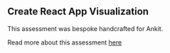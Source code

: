 ## Create React App Visualization

This assessment was bespoke handcrafted for Ankit.

Read more about this assessment [here](https://react.eogresources.com)
